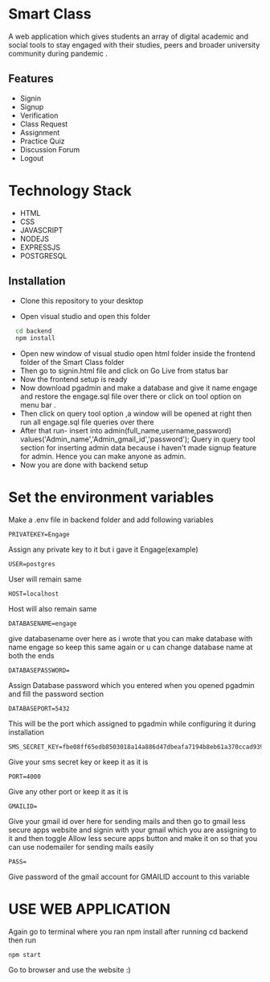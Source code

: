 
# Smart Class

A web application which gives students an array of digital academic and social tools to stay engaged with their studies, peers and broader university community during pandemic .


## Features

- Signin
- Signup
- Verification
- Class Request
- Assignment
- Practice Quiz
- Discussion Forum
- Logout

# Technology Stack
- HTML
- CSS
- JAVASCRIPT
- NODEJS
- EXPRESSJS
- POSTGRESQL



## Installation

- Clone this repository to your desktop

- Open visual studio and open this folder
```bash
  cd backend
  npm install
```
- Open new window of visual studio open html folder inside the frontend folder of the Smart Class folder
- Then go to signin.html file and click on Go Live from status bar
- Now the frontend setup is ready
- Now download pgadmin and make a database and give it name engage and restore the engage.sql file over there or click on tool option on menu bar .
- Then click on query tool option ,a window will be opened at right then run all engage.sql file queries over there 
- After that run- insert into admin(full_name,username,password) values('Admin_name','Admin_gmail_id','password');
Query in query tool section for inserting admin data because i haven't made signup feature for admin. Hence you can make anyone as admin.
- Now you are done with backend setup

# Set the environment variables

Make a .env file in backend folder and add following variables

```
PRIVATEKEY=Engage   
```
Assign any private key to it  but i gave it Engage(example)  

```
USER=postgres
```

User will remain same 

```
HOST=localhost
```
Host will also remain same

```
DATABASENAME=engage
```
give databasename over here as i wrote that you can make database with name engage so keep this same again or u can change database name at both the ends

```
DATABASEPASSWORD=
```
Assign Database password which you entered when you opened pgadmin and fill the password section

```
DATABASEPORT=5432
```
This will be the port which assigned to pgadmin while configuring it during installation

```
SMS_SECRET_KEY=fbe08ff65edb8503018a14a886d47dbeafa7194b8eb61a370ccad9390ebbcc3a974ab8979e62f79209dcf81412d76936d83eb01828dbef42ebd8d196e5b87549
```
Give your sms secret key or keep it as it is

```
PORT=4000
```
Give any other port or keep it as it is

```
GMAILID=
```
Give your gmail id over here for sending mails and then go to gmail less secure apps website and signin with your gmail which you  are assigning to it and then toggle Allow less secure apps button and make it on so that you can use nodemailer for sending mails easily

```
PASS=
```
Give password of the gmail account for GMAILID account to this variable


# USE WEB APPLICATION


Again go to terminal where you ran npm install after running cd backend then run
```
npm start
```


Go to browser and use the website :)
